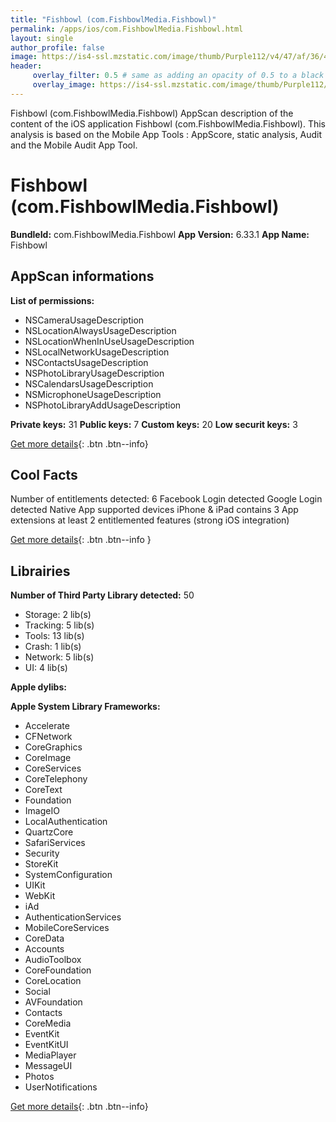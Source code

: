 ```yaml
---
title: "Fishbowl (com.FishbowlMedia.Fishbowl)"
permalink: /apps/ios/com.FishbowlMedia.Fishbowl.html
layout: single
author_profile: false
image: https://is4-ssl.mzstatic.com/image/thumb/Purple112/v4/47/af/36/47af363f-4683-2d56-59d5-257208547023/AppIcon-0-1x_U007emarketing-0-7-0-0-85-220.png/512x512bb.jpg
header: 
     overlay_filter: 0.5 # same as adding an opacity of 0.5 to a black background
     overlay_image: https://is4-ssl.mzstatic.com/image/thumb/Purple112/v4/47/af/36/47af363f-4683-2d56-59d5-257208547023/AppIcon-0-1x_U007emarketing-0-7-0-0-85-220.png/512x512bb.jpg
---
```

Fishbowl (com.FishbowlMedia.Fishbowl) AppScan description of the content of the iOS application Fishbowl (com.FishbowlMedia.Fishbowl). This analysis is based on the Mobile App Tools : AppScore, static analysis, Audit and the Mobile Audit App Tool.

# Fishbowl (com.FishbowlMedia.Fishbowl)

**BundleId:** com.FishbowlMedia.Fishbowl
**App Version:** 6.33.1
**App Name:** Fishbowl


## AppScan informations 

**List of permissions:** 
- NSCameraUsageDescription
- NSLocationAlwaysUsageDescription
- NSLocationWhenInUseUsageDescription
- NSLocalNetworkUsageDescription
- NSContactsUsageDescription
- NSPhotoLibraryUsageDescription
- NSCalendarsUsageDescription
- NSMicrophoneUsageDescription
- NSPhotoLibraryAddUsageDescription
  
  
**Private keys:** 31
**Public keys:** 7
**Custom keys:** 20
**Low securit keys:** 3
  
[Get more details](/pricing.html){: .btn .btn--info}

## Cool Facts

Number of entitlements detected: 6
Facebook Login detected
Google Login detected
Native App
supported devices iPhone & iPad
contains 3 App extensions
at least 2 entitlemented features (strong iOS integration)
  
[Get more details](/pricing.html){: .btn .btn--info }

## Librairies 
**Number of Third Party Library detected:** 50
- Storage: 2 lib(s)
- Tracking: 5 lib(s)
- Tools: 13 lib(s)
- Crash: 1 lib(s)
- Network: 5 lib(s)
- UI: 4 lib(s)


**Apple dylibs:**


**Apple System Library Frameworks:**
- Accelerate
- CFNetwork
- CoreGraphics
- CoreImage
- CoreServices
- CoreTelephony
- CoreText
- Foundation
- ImageIO
- LocalAuthentication
- QuartzCore
- SafariServices
- Security
- StoreKit
- SystemConfiguration
- UIKit
- WebKit
- iAd
- AuthenticationServices
- MobileCoreServices
- CoreData
- Accounts
- AudioToolbox
- CoreFoundation
- CoreLocation
- Social
- AVFoundation
- Contacts
- CoreMedia
- EventKit
- EventKitUI
- MediaPlayer
- MessageUI
- Photos
- UserNotifications


  
[Get more details](/pricing.html){: .btn .btn--info}

